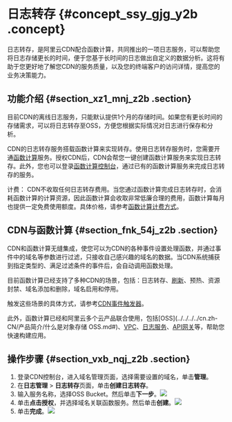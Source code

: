 # 日志转存 {#concept_ssy_gjg_y2b .concept}

日志转存，是阿里云CDN配合函数计算，共同推出的一项日志服务，可以帮助您将日志存储更长的时间，便于您基于长时间的日志做出自定义的数据分析。这将有助于您更好地了解您CDN的服务质量，以及您的终端客户的访问详情，提高您的业务决策能力。

## 功能介绍 {#section_xz1_mnj_z2b .section}

目前CDN的离线日志服务，只能默认提供1个月的存储时间。如果您有更长时间的存储需求，可以将日志转存至OSS，方便您根据实际情况对日志进行保存和分析。

CDN的日志转存服务搭载函数计算来实现转存。使用日志转存服务时，您需要开通[函数计算](https://help.aliyun.com/document_detail/52895.html)服务。授权CDN后，CDN会帮您一键创建函数计算服务来实现日志转存。此外，您也可以登录[函数计算控制台](https://fc.console.aliyun.com)，通过已有的函数计算服务来完成日志转存的服务。

计费： CDN不收取任何日志转存费用。当您通过函数计算完成日志转存时，会消耗函数计算的计算资源，因此函数计算会收取非常低廉合理的费用，函数计算每月也提供一定免费使用额度。具体价格，请参考[函数计算计费方式](https://help.aliyun.com/document_detail/54301.html)。

## CDN与函数计算 {#section_fnk_54j_z2b .section}

CDN和函数计算无缝集成，使您可以为CDN的各种事件设置处理函数，并通过事件中的域名等参数进行过滤，只接收自己感兴趣的域名的数据。当CDN系统捕获到指定类型的、满足过滤条件的事件后，会自动调用函数处理。

目前函数计算已经支持了多种CDN的场景，包括：日志转存、[刷新](cn.zh-CN/用户指南/刷新缓存.md#)、预热、资源封禁、域名添加和删除，域名启用和停用。

触发这些场景的具体方式，请参考[CDN事件触发器](https://help.aliyun.com/document_detail/73333.html)。

此外，函数计算已经和阿里云多个云产品联合使用，包括[OSS](../../../../cn.zh-CN/产品简介/什么是对象存储 OSS.md#)、[VPC](../../../../cn.zh-CN/产品简介/什么是专有网络.md#)、[日志服务](../../../../cn.zh-CN/产品简介/什么是日志服务.md#)、[API网关](https://help.aliyun.com/document_detail/29464.html)等，帮助您快速构建应用。

## 操作步骤 {#section_vxb_nqj_z2b .section}

1.  登录CDN控制台，进入域名管理页面，选择需要设置的域名，单击**管理**。
2.  在**日志管理** \> **日志转存**页面，单击**创建日志转存**。
3.  输入服务名称，选择OSS Bucket。然后单击**下一步**。![](http://static-aliyun-doc.oss-cn-hangzhou.aliyuncs.com/assets/img/18641/153570229811014_zh-CN.png)
4.  单击**点击授权**，并选择域名关联函数服务。然后单击**创建**。![](http://static-aliyun-doc.oss-cn-hangzhou.aliyuncs.com/assets/img/18641/153570229811058_zh-CN.png)
5.  单击**完成**。![](http://static-aliyun-doc.oss-cn-hangzhou.aliyuncs.com/assets/img/18641/153570229811059_zh-CN.png)

